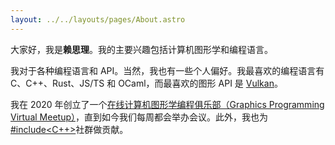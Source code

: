 ```yaml
---
layout: ../../layouts/pages/About.astro
---
```


大家好，我是**赖思理**。我的主要兴趣包括计算机图形学和编程语言。

我对于各种编程语言和 API。当然，我也有一些个人偏好。我最喜欢的编程语言有 C、C++、Rust、JS/TS 和 OCaml，而最喜欢的图形 API 是 [Vulkan](https://vulkan.org/)。

我在 2020 年创立了一个[在线计算机图形学编程俱乐部（Graphics Programming Virtual Meetup）](https://www.meetup.com/graphics-programming-virtual-meetup/)，直到如今我们每周都会举办会议。此外，我也为[#include<C++>](https://www.includecpp.org/)社群做贡献。
